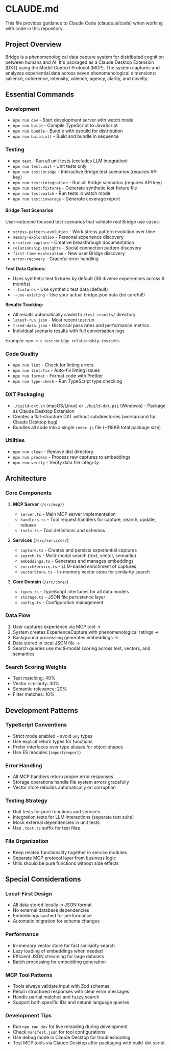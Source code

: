 # CLAUDE.md

This file provides guidance to Claude Code (claude.ai/code) when working with code in this repository.

## Project Overview

Bridge is a phenomenological data capture system for distributed cognition between humans and AI. It's packaged as a Claude Desktop Extension (DXT) using the Model Context Protocol (MCP). The system captures and analyzes experiential data across seven phenomenological dimensions: salience, coherence, intensity, valence, agency, clarity, and novelty.

## Essential Commands

### Development
- `npm run dev` - Start development server with watch mode
- `npm run build` - Compile TypeScript to JavaScript
- `npm run bundle` - Bundle with esbuild for distribution
- `npm run build:all` - Build and bundle in sequence

### Testing
- `npm test` - Run all unit tests (excludes LLM integration)
- `npm run test:unit` - Unit tests only
- `npm run test:bridge` - Interactive Bridge test scenarios (requires API key)
- `npm run test:integration` - Run all Bridge scenarios (requires API key)
- `npm run test:fixtures` - Generate synthetic test fixture file
- `npm run test:watch` - Run tests in watch mode
- `npm run test:coverage` - Generate coverage report

#### Bridge Test Scenarios
User-outcome focused test scenarios that validate real Bridge use cases:
- `stress-pattern-evolution` - Work stress pattern evolution over time
- `memory-exploration` - Personal experience discovery  
- `creative-capture` - Creative breakthrough documentation
- `relationship-insights` - Social connection pattern discovery
- `first-time-exploration` - New user Bridge discovery
- `error-recovery` - Graceful error handling

**Test Data Options:**
- Uses synthetic test fixtures by default (36 diverse experiences across 6 months)
- `--fixtures` - Use synthetic test data (default)
- `--use-existing` - Use your actual bridge.json data (be careful!)

**Results Tracking:**
- All results automatically saved to `/test-results/` directory
- `latest-run.json` - Most recent test run
- `trend-data.json` - Historical pass rates and performance metrics
- Individual scenario results with full conversation logs

Example: `npm run test:bridge relationship-insights`

### Code Quality
- `npm run lint` - Check for linting errors
- `npm run lint:fix` - Auto-fix linting issues
- `npm run format` - Format code with Prettier
- `npm run type-check` - Run TypeScript type checking

### DXT Packaging
- `./build-dxt.sh` (macOS/Linux) or `./build-dxt.ps1` (Windows) - Package as Claude Desktop Extension
- Creates a flat-structure DXT without subdirectories (workaround for Claude Desktop bug)
- Bundles all code into a single `index.js` file (~118KB total package size)

### Utilities
- `npm run clean` - Remove dist directory
- `npm run process` - Process raw captures to embeddings
- `npm run verify` - Verify data file integrity

## Architecture

### Core Components

1. **MCP Server** (`/src/mcp/`)
   - `server.ts` - Main MCP server implementation
   - `handlers.ts` - Tool request handlers for capture, search, update, release
   - `tools.ts` - Tool definitions and schemas

2. **Services** (`/src/services/`)
   - `capture.ts` - Creates and persists experiential captures
   - `search.ts` - Multi-modal search (text, vector, semantic)
   - `embeddings.ts` - Generates and manages embeddings
   - `enrichService.ts` - LLM-based enrichment of captures
   - `vectorStore.ts` - In-memory vector store for similarity search

3. **Core Domain** (`/src/core/`)
   - `types.ts` - TypeScript interfaces for all data models
   - `storage.ts` - JSON file persistence layer
   - `config.ts` - Configuration management

### Data Flow
1. User captures experience via MCP tool → 
2. System creates ExperienceCapture with phenomenological ratings → 
3. Background processing generates embeddings → 
4. Data stored in local JSON file → 
5. Search queries use multi-modal scoring across text, vectors, and semantics

### Search Scoring Weights
- Text matching: 40%
- Vector similarity: 30%
- Semantic relevance: 20%
- Filter matches: 10%

## Development Patterns

### TypeScript Conventions
- Strict mode enabled - avoid `any` types
- Use explicit return types for functions
- Prefer interfaces over type aliases for object shapes
- Use ES modules (`import`/`export`)

### Error Handling
- All MCP handlers return proper error responses
- Storage operations handle file system errors gracefully
- Vector store rebuilds automatically on corruption

### Testing Strategy
- Unit tests for pure functions and services
- Integration tests for LLM interactions (separate test suite)
- Mock external dependencies in unit tests
- Use `.test.ts` suffix for test files

### File Organization
- Keep related functionality together in service modules
- Separate MCP protocol layer from business logic
- Utils should be pure functions without side effects

## Special Considerations

### Local-First Design
- All data stored locally in JSON format
- No external database dependencies
- Embeddings cached for performance
- Automatic migration for schema changes

### Performance
- In-memory vector store for fast similarity search
- Lazy loading of embeddings when needed
- Efficient JSON streaming for large datasets
- Batch processing for embedding generation

### MCP Tool Patterns
- Tools always validate input with Zod schemas
- Return structured responses with clear error messages
- Handle partial matches and fuzzy search
- Support both specific IDs and natural language queries

### Development Tips
- Run `npm run dev` for live reloading during development
- Check `manifest.json` for tool configurations
- Use debug mode in Claude Desktop for troubleshooting
- Test MCP tools via Claude Desktop after packaging with build-dxt script